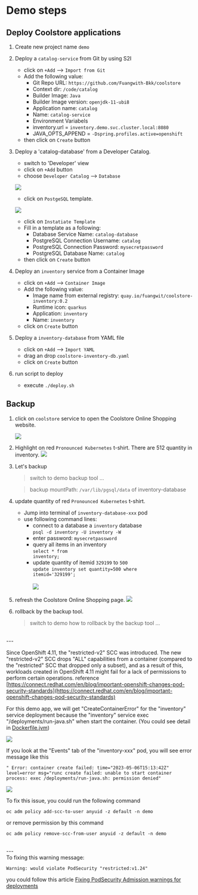 # Demo steps

## Deploy Coolstore applications
1. Create new project name `demo`

2. Deploy a `catalog-service` from Git by using S2I
   - click on `+Add` --> `Import from Git`
   - Add the following value:
     - Git Repo URL: `https://github.com/Fuangwith-Bkk/coolstore`
     - Context dir: `/code/catalog`
     - Builder Image: `Java`
     - Builder Image version: `openjdk-11-ubi8`
     - Application name: `catalog`
     - Name: `catalog-service`
     - Environment Variabels
      - inventory.url = `inventory.demo.svc.cluster.local:8080`
      - JAVA_OPTS_APPEND = `-Dspring.profiles.active=openshift`
    - then click on `Create` button
   
3. Deploy a 'catalog-database' from a Developer Catalog.

   - switch to 'Developer' view
   - click on `+Add` button
   - choose `Developer Catalog` --> `Database`

    ![](../images/demo-s2i-catalog-db.png)

   - click on `PostgeSQL` template.
  
    ![](../images/demo-s2i-postgresql-template.png)

   - click on `Instatiate Template`
   - Fill in a template as a following:
     - Database Service Name: `catalog-database`
     - PostgreSQL Connection Username: `catalog`
     - PostgreSQL Connection Password: `mysecretpassword`
     - PostgreSQL Database Name: `catalog`
   - then click on `Create` button

4. Deploy an `inventory` service from a Container Image
   - click on `+Add` --> `Container Image`
   - Add the following value:
     - Image name from external registry: `quay.io/fuangwit/coolstore-inventory:0.2`
     - Runtime icon: `quarkus`
     - Application: `inventory`
     - Name: `inventory`
   - click on `Create` button
  
5. Deploy a `inventory-database` from YAML file
   - click on `+Add` --> `Import YAML`
   - drag an drop `coolstore-inventory-db.yaml` 
   - click on `Create` button

6. run script to deploy
   - execute `./deploy.sh`

## Backup
1. click on `coolstore` service to open the Coolstore Online Shopping website.

    ![](../images/demo-s2i-coolstore-topology.png)


2. Highlight on red `Pronounced Kubernetes` t-shirt.
   There are 512 quantity in inventory.
    ![](../images/demo-s2i-coolstore-website.png)

3. Let's backup 
   > switch to demo backup tool ...

   > backup mountPath: `/var/lib/pgsql/data` of inventory-database




4. update quantity of red `Pronounced Kubernetes` t-shirt.
   - Jump into terminal of `inventory-database-xxx` pod
   - use following command lines:
     - connect to a database a `inventory` database <br>
      <code>psql -d inventory -U inventory -W</code>
     - enter password: `mysecretpassword`
     - query all items in an inventory <br>
      <code>select * from inventory;</code>
     - update quantity of itemid `329199` to `500` <br>
      <code>update inventory set quantity=500 where itemid='329199';</code> <br><br>
    ![](../images/demo-s2i-update-inventory.png)<br>

5. refresh the Coolstore Online Shopping page. 
    ![](../images/demo-s2i-t-shirt-500.png)

6. rollback by the backup tool.
   > switch to demo how to rollback by the backup tool ...

<br>
---
<br>


Since OpenShift 4.11, the "restricted-v2" SCC was introduced. The new "restricted-v2" SCC drops "ALL" capabilities from a container (compared to the "restricted" SCC that dropped only a subset), and as a result of this, workloads created in OpenShift 4.11 might fail for a lack of permissions to perform certain operations.
reference [https://connect.redhat.com/en/blog/important-openshift-changes-pod-security-standards](https://connect.redhat.com/en/blog/important-openshift-changes-pod-security-standards)<br>

For this demo app, we will get "CreateContainerError" for the "inventory" service deployment because the "inventory" service exec "/deployments/run-java.sh"  when start the container. (You could see detail in [Dockerfile.jvm](../code/inventory/src/main/docker/Dockerfile.jvm))

   ![](../images/run-java-sh.jpg)<br>

If you look at the "Events" tab of the "inventory-xxx" pod, you will see error message like this <br>

    " Error: container create failed: time="2023-05-06T15:13:42Z" level=error msg="runc create failed: unable to start container process: exec /deployments/run-java.sh: permission denied" 

   ![](../images/inventory-permission-denied.png)<br>

To fix this issue, you could run the following command 

    oc adm policy add-scc-to-user anyuid -z default -n demo

or remove permission by this command

    oc adm policy remove-scc-from-user anyuid -z default -n demo 

<br>
---
<br>
To fixing this warning message:

    Warning: would violate PodSecurity "restricted:v1.24"

you could follow this article [Fixing PodSecurity Admission warnings for deployments](https://access.redhat.com/solutions/7002730)
